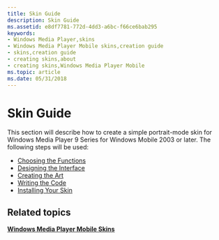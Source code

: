 ```yaml
---
title: Skin Guide
description: Skin Guide
ms.assetid: e8df7781-772d-4dd3-a6bc-f66ce6bab295
keywords:
- Windows Media Player,skins
- Windows Media Player Mobile skins,creation guide
- skins,creation guide
- creating skins,about
- creating skins,Windows Media Player Mobile
ms.topic: article
ms.date: 05/31/2018
---
```


# Skin Guide

This section will describe how to create a simple portrait-mode skin for Windows Media Player 9 Series for Windows Mobile 2003 or later. The following steps will be used:

-   [Choosing the Functions](choosing-the-functions.md)
-   [Designing the Interface](designing-the-interface.md)
-   [Creating the Art](creating-the-art.md)
-   [Writing the Code](writing-the-code.md)
-   [Installing Your Skin](installing-your-skin.md)

## Related topics

<dl> <dt>

[**Windows Media Player Mobile Skins**](windows-media-player-mobile-skins.md)
</dt> </dl>

 

 




